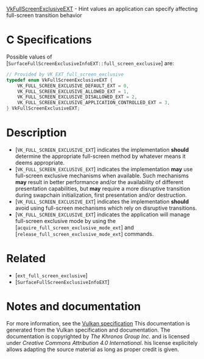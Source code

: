 [VkFullScreenExclusiveEXT](https://www.khronos.org/registry/vulkan/specs/1.3-extensions/man/html/VkFullScreenExclusiveEXT.html) - Hint values an application can specify affecting full-screen transition behavior

# C Specifications
Possible values of
[`SurfaceFullScreenExclusiveInfoEXT::full_screen_exclusive`] are:
```c
// Provided by VK_EXT_full_screen_exclusive
typedef enum VkFullScreenExclusiveEXT {
    VK_FULL_SCREEN_EXCLUSIVE_DEFAULT_EXT = 0,
    VK_FULL_SCREEN_EXCLUSIVE_ALLOWED_EXT = 1,
    VK_FULL_SCREEN_EXCLUSIVE_DISALLOWED_EXT = 2,
    VK_FULL_SCREEN_EXCLUSIVE_APPLICATION_CONTROLLED_EXT = 3,
} VkFullScreenExclusiveEXT;
```

# Description
- [`VK_FULL_SCREEN_EXCLUSIVE_EXT`] indicates the implementation  **should**  determine the appropriate full-screen method by whatever means it deems appropriate.
- [`VK_FULL_SCREEN_EXCLUSIVE_EXT`] indicates the implementation  **may**  use full-screen exclusive mechanisms when available. Such mechanisms  **may**  result in better performance and/or the availability of different presentation capabilities, but  **may**  require a more disruptive transition during swapchain initialization, first presentation and/or destruction.
- [`VK_FULL_SCREEN_EXCLUSIVE_EXT`] indicates the implementation  **should**  avoid using full-screen mechanisms which rely on disruptive transitions.
- [`VK_FULL_SCREEN_EXCLUSIVE_EXT`] indicates the application will manage full-screen exclusive mode by using the [`acquire_full_screen_exclusive_mode_ext`] and [`release_full_screen_exclusive_mode_ext`] commands.

# Related
- [`ext_full_screen_exclusive`]
- [`SurfaceFullScreenExclusiveInfoEXT`]

# Notes and documentation
For more information, see the [Vulkan specification](https://www.khronos.org/registry/vulkan/specs/1.3-extensions/html/vkspec.html)
This documentation is generated from the Vulkan specification and documentation.
The documentation is copyrighted by *The Khronos Group Inc.* and is licensed under *Creative Commons Attribution 4.0 International*.
his license explicitely allows adapting the source material as long as proper credit is given.
        
